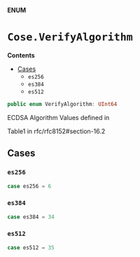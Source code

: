**ENUM**

# `Cose.VerifyAlgorithm`

**Contents**

- [Cases](#cases)
  - `es256`
  - `es384`
  - `es512`

```swift
public enum VerifyAlgorithm: UInt64
```

ECDSA Algorithm Values defined in

Table1 in rfc/rfc8152#section-16.2

## Cases
### `es256`

```swift
case es256 = 6
```

### `es384`

```swift
case es384 = 34
```

### `es512`

```swift
case es512 = 35
```
